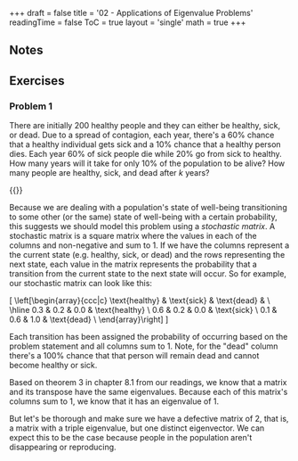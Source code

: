 +++
draft = false
title = '02 - Applications of Eigenvalue Problems'
readingTime = false
ToC = true
layout = 'single'
math = true
+++

## Notes

## Exercises

### Problem 1

There are initially 200 healthy people and they can either be healthy, sick, or dead. Due to a spread of contagion, each year, there's a 60% chance that a healthy individual gets sick and a 10% chance that a healthy person dies. Each year 60% of sick people die while 20% go from sick to healthy. How many years will it take for only 10% of the population to be alive? How many people are healthy, sick, and dead after _k_ years?

{{<divider>}}

Because we are dealing with a population's state of well-being transitioning to some other (or the same) state of well-being with a certain probability, this suggests we should model this problem using a _stochastic matrix_. A stochastic matrix is a square matrix where the values in each of the columns and non-negative and sum to 1. If we have the columns represent a the current state (e.g. healthy, sick, or dead) and the rows representing the next state, each value in the matrix represents the probability that a transition from the current state to the next state will occur. So for example, our stochastic matrix can look like this:

\[
\left[\begin{array}{ccc|c}
\text{healthy} & \text{sick} & \text{dead} & \\
\hline
0.3 & 0.2 & 0.0 & \text{healthy} \\
0.6 & 0.2 & 0.0 & \text{sick}   \\
0.1 & 0.6 & 1.0 & \text{dead}   \\
\end{array}\right]
\]

Each transition has been assigned the probability of occurring based on the problem statement and all columns sum to 1. Note, for the "dead" column there's a 100% chance that that person will remain dead and cannot become healthy or sick.

Based on theorem 3 in chapter 8.1 from our readings, we know that a matrix and its transpose have the same eigenvalues. Because each of this matrix's columns sum to 1, we know that it has an eigenvalue of 1.

But let's be thorough and make sure we have a defective matrix of 2, that is, a matrix with a triple eigenvalue, but one distinct eigenvector. We can expect this to be the case because people in the population aren't disappearing or reproducing.
